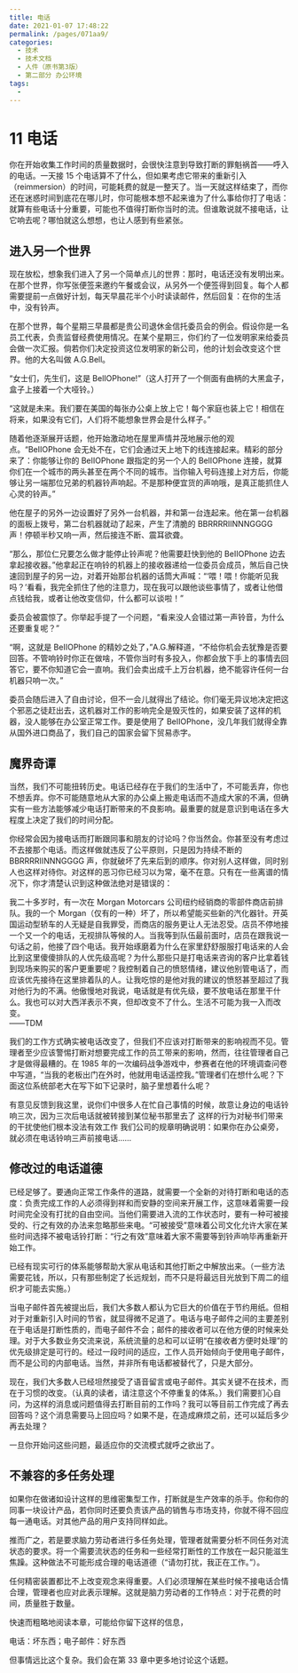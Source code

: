 ```yaml
---
title: 电话
date: 2021-01-07 17:48:22
permalink: /pages/071aa9/
categories:
  - 技术
  - 技术文档
  - 人件（原书第3版）
  - 第二部分 办公环境
tags:
  - 
---
```

# 11 电话

你在开始收集工作时间的质量数据时，会很快注意到导致打断的罪魁祸首——呼入的电话。一天接 15 个电话算不了什么，但如果考虑它带来的重新引入（reimmersion）的时间，可能耗费的就是一整天了。当一天就这样结束了，而你还在迷惑时间到底花在哪儿时，你可能根本想不起来谁为了什么事给你打了电话：就算有些电话十分重要，可能也不值得打断你当时的流。但谁敢说就不接电话，让它响去呢？哪怕就这么想想，也让人感到有些紧张。

## 进入另一个世界

现在放松，想象我们进入了另一个简单点儿的世界：那时，电话还没有发明出来。在那个世界，你写张便签来邀约午餐或会议，从另外一个便签得到回复。每个人都需要提前一点做好计划，每天早晨花半个小时读读邮件，然后回复：在你的生活中，没有铃声。

在那个世界，每个星期三早晨都是贵公司退休金信托委员会的例会。假设你是一名员工代表，负责监督经费使用情况。在某个星期三，你们约了一位发明家来给委员会做一次汇报。倘若你们决定投资这位发明家的新公司，他的计划会改变这个世界。他的大名叫做 A.G.Bell。

“女士们，先生们，这是 BelIOPhone!”（这人打开了一个侧面有曲柄的大黑盒子，盒子上接着一个大哑铃。）

“这就是未来。我们要在美国的每张办公桌上放上它！每个家庭也装上它！相信在将来，如果没有它们，人们将不能想象世界会是什么样子。”

随着他逐渐展开话题，他开始激动地在屋里声情并茂地展示他的观点。“BeIIOPhone 会无处不在，它们会通过天上地下的线连接起来。精彩的部分来了：你能够让你的 BeIIOPhone 跟指定的另一个人的 BelIOPhone 连接，就算你们在一个城市的两头甚至在两个不同的城市。当你输入号码连接上对方后，你能够让另一端那位兄弟的机器铃声响起。不是那种便宜货的声响哦，是真正能抓住人心灵的铃声。”

他在屋子的另外一边设置好了另外一台机器，并和第一台连起来。他在第一台机器的面板上拨号，第二台机器就动了起来，产生了清脆的 BBRRRRIINNNGGGG 声！停顿半秒又响一声，然后接连不断、震耳欲聋。

“那么，那位仁兄要怎么做才能停止铃声呢？他需要赶快到他的 BeIIOPhone 边去拿起接收器。”他拿起正在响铃的机器上的接收器递给一位委员会成员，煞后自己快速回到屋子的另一边，对着开始那台机器的话筒大声喊：“‘喂！喂！你能听见我吗？’看看，我完全抓住了他的注意力，现在我可以跟他谈些事情了，或者让他借点钱给我，或者让他改变信仰，什么都可以谈啦！”

委员会被震惊了。你举起手提了一个问题，“看来没人会错过第一声铃音，为什么还要重复呢？”

“啊，这就是 BeIIOPhone 的精妙之处了，”A.G.解释道，“不给你机会去犹豫是否要回答。不管响铃时你正在做啥，不管你当时有多投入，你都会放下手上的事情去回答它，要不你知道它会一直响。我们会卖出成千上万台机器，绝不能容许任何一台机器只响一次。”

委员会随后进入了自由讨论，但不一会儿就得出了结论。你们毫无异议地决定把这个邪恶之徒赶出去，这机器对工作的影响完全是毁灭性的，如果安装了这样的机器，没人能够在办公室正常工作。要是使用了 BeIIOPhone，没几年我们就得全靠从国外进口商品了，我们自己的国家会留下贸易赤字。

## 魔界奇谭

当然，我们不可能扭转历史。电话已经存在于我们的生活中了，不可能丢弃，你也不想丢弃。你不可能随意地从大家的办公桌上搬走电话而不造成大家的不满，但确实有一些方法能够减少电话打断带来的不良影响。最重要的就是意识到电话在多大程度上决定了我们的时间分配。

你经常会因为接电话而打断跟同事和朋友的讨论吗？你当然会。你甚至没有考虑过不去接那个电话。而这样做就违反了公平原则，只是因为持续不断的 BBRRRRIINNNGGGG 声，你就破坏了先来后到的顺序。你对别人这样做，同时别人也这样对待你。对这样的恶习你已经习以为常，毫不在意。只有在一些离谱的情况下，你才清楚认识到这种做法绝对是错误的：

我二十多岁时，有一次在 Morgan Motorcars 公司纽约经销商的零部件商店前排队。我的一个 Morgan（仅有的一种）坏了，所以希望能买些新的汽化器针。开英国运动型轿车的人无疑是自我罪受，而商店的服务更让人无法忍受。店员不停地接一个又一个的电话，无视排队等候的人。当我等到队伍最前面时，店员在跟我说一句话之前，他接了四个电话。我开始琢磨着为什么在家里舒舒服服打电话来的人会比到这里傻傻排队的人优先级高呢？为什么那些只是打电话来咨询的客户比拿着钱到现场来购买的客户更重要呢？我控制着自己的愤怒情绪，建议他别管电话了，而应该优先接待在这里排着队的人。让我吃惊的是他对我的建议的愤怒甚至超过了我对他行为的不满。他傲慢地对我说，电话就是有优先级，要不放电话在那里干什么。我也可以对大西洋表示不爽，但却改变不了什么。生活不可能为我一入而改变。  
——TDM

我们的工作方式确实被电话改变了，但我们不应该对打断带来的影响视而不见。管理者至少应该警惕打断对想要完成工作的员工带来的影响，然而，往往管理者自己才是做得最糟的。在 1985 年的一次编码战争游戏中，参赛者在他的环境调查问卷中写道，“当我的老板出门在外时，他就用电话遥控我。”管理者们在想什么呢？下面这位系统部老大在写下如下记录时，脑子里想着什么呢？

有意见反馈到我这里，说你们中很多人在忙自己事情的时候，故意让身边的电话铃响三次，因为三次后电话就被转接到某位秘书那里去了 这样的行为对秘书们带来的干扰使他们根本没法有效工作 我们公司的规章明确说明：如果你在办公桌旁，就必须在电话铃响三声前接电话……

## 修改过的电话道德

已经足够了。要通向正常工作条件的道路，就需要一个全新的对待打断和电话的态度：负责完成工作的人必须得到祥和而安静的空间来开展工作，这意味着需要一段时间完全没有打扰的自由空间。当他们需要进入流的工作状态时，要有一种可被接受的、行之有效的办法来忽略那些来电。“可被接受”意味着公司文化允许大家在某些时间选择不被电话铃打断：“行之有效”意味着大家不需要等到铃声响毕再重新开始工作。

已经有现实可行的体系能够帮助大家从电话和其他打断之中解放出来。（一些方法需要花钱，所以，只有那些制定了长远规划，而不只是将最远目光放到下周二的组织才可能去实施。）

当电子邮件首先被提出后，我们大多数人都认为它巨大的价值在于节约用纸。但相对于对重新引入时间的节省，就显得微不足道了。电话与电子邮件之间的主要差别在于电话是打断性质的，而电子邮件不会；邮件的接收者可以在他方便的时候来处理。对于大多数业务交流来说，系统流量的总和可以证明“在接收者方便时处理”的优先级排定是可行的。经过一段时间的适应，工作人员开始倾向于使用电子邮件，而不是公司的内部电话。当然，并非所有电话都被替代了，只是大部分。

现在，我们大多数人已经坦然接受了语音留言或电子邮件。其实关键不在技术，而在于习惯的改变。（认真的读者，请注意这个不停重复的体系。）我们需要扪心自问，为这样的消息或问题值得去打断目前的工作吗？我可以等目前工作完成了再去回答吗？这个消息需要马上回应吗？如果不是，在造成麻烦之前，还可以延后多少再去处理？

一旦你开始问这些问题，最适应你的交流模式就呼之欲出了。

## 不兼容的多任务处理

如果你在做诸如设计这样的思维密集型工作，打断就是生产效率的杀手。你和你的同事一块设计产品，若你同时还要负责该产品的销售与市场支持，你就不得不回应每一通电话。对其他产品的用户支持同样如此。

推而广之，若是要求脑力劳动者进行多任务处理，管理者就需要分析不同任务对流状态的要求。将一个需要流状态的任务和一些经常打断性的工作放在一起只能滋生焦躁。这种做法不可能形成合理的电话道德（“请勿打扰，我正在工作。”）。

任何精密装置都比不上改变观念来得重要。人们必须理解在某些时候不接电话合情合理，管理者也应对此表示理解。这就是脑力劳动者的工作特点：对于花费的时间，质量胜于数量。

快速而粗略地阅读本章，可能给你留下这样的信息，

电话：坏东西；电子邮件：好东西

但事情远比这个复杂。我们会在第 33 章中更多地讨论这个话题。
